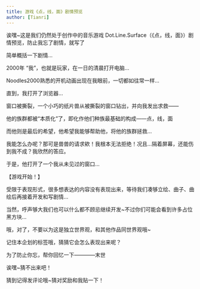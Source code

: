 ```yaml
---
title: 游戏《点，线，面》剧情预览
author: [Tianri]
---
```


诶嘿~这是我们仍然处于创作中的音乐游戏 Dot.Line.Surface（《点，线，面》）剧情预览，防止我忘了剧情，就写了

简单概括一下剧情...

2000年 “我”，也就是玩家，在一日的清晨打开电脑...

Noodles2000熟悉的开机动画出现在我眼前，一切都如往常一样...

直到，我打开了浏览器...

窗口被撕裂，一个小巧的纸片兽从被撕裂的窗口钻出，并向我发出求救——

他的族群都被“本质化”了，即化作他们种族最基础的构成——点，线，面

而他则是最后的希望，他希望我能够帮助他，将他的族群拯救...

我能怎么办呢？那可是兽兽的请求欸！我根本无法拒绝！况且...隔着屏幕，还能伤到我不成？我欣然的答应。

于是，他打开了一个我从未见过的窗口...

【游戏开始！】

受限于表现形式，很多想表达的内容没有表现出来，等待我们凑够立绘、曲子、曲绘后再接着开发和写剧情...

当然，呼声够大我们也可以什么都不顾忌继续开发~不过你们可能会看到许多占位黑方块...


哦，对了，不要以为这是独立世界观，和其他作品同世界观哦~

记住本企划的标签哦，猜猜它会怎么表现出来呢？

为了防止你忘，帮你回忆一下————末世

诶嘿~猜不出来吧！

猜到记得发评论哦~猜对奖励和我贴一下！